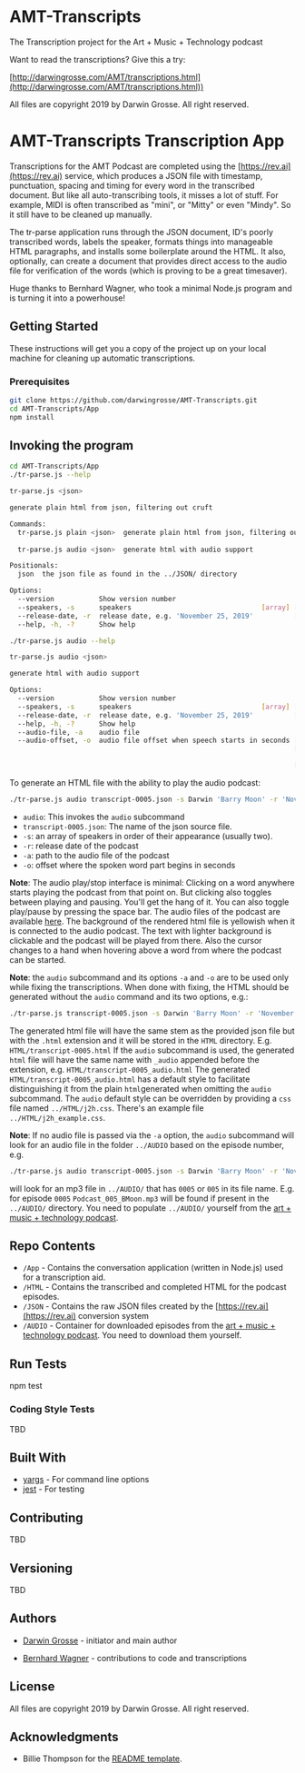 # AMT-Transcripts
The Transcription project for the Art + Music + Technology podcast

Want to read the transcriptions? Give this a try:

[http://darwingrosse.com/AMT/transcriptions.html](http://darwingrosse.com/AMT/transcriptions.html))

All files are copyright 2019 by Darwin Grosse. All right reserved.

# AMT-Transcripts Transcription App

Transcriptions for the AMT Podcast are completed using the [https://rev.ai](https://rev.ai) service, which produces a JSON file with timestamp, punctuation, spacing and timing for every word in the transcribed document. But like all auto-transcribing tools, it misses a lot of stuff. For example, MIDI is often transcribed as "mini", or "Mitty" or even "Mindy". So it still have to be cleaned up manually.

The tr-parse application runs through the JSON document, ID's poorly transcribed words, labels the speaker, formats things into manageable HTML paragraphs, and installs some boilerplate around the HTML. It also, optionally, can create a document that provides direct access to the audio file for verification of the words (which is proving to be a great timesaver).

Huge thanks to Bernhard Wagner, who took a minimal Node.js program and is turning it into a powerhouse!

## Getting Started

These instructions will get you a copy of the project up on your local machine for cleaning up automatic transcriptions.

### Prerequisites

```bash
git clone https://github.com/darwingrosse/AMT-Transcripts.git
cd AMT-Transcripts/App
npm install
```

## Invoking the program
```bash
cd AMT-Transcripts/App
./tr-parse.js --help

tr-parse.js <json>

generate plain html from json, filtering out cruft

Commands:
  tr-parse.js plain <json>  generate plain html from json, filtering out cruft
                                                                       [default]
  tr-parse.js audio <json>  generate html with audio support

Positionals:
  json  the json file as found in the ../JSON/ directory

Options:
  --version           Show version number                              [boolean]
  --speakers, -s      speakers                                [array] [required]
  --release-date, -r  release date, e.g. 'November 25, 2019'          [required]
  --help, -h, -?      Show help                                        [boolean]

./tr-parse.js audio --help

tr-parse.js audio <json>

generate html with audio support

Options:
  --version           Show version number                              [boolean]
  --speakers, -s      speakers                                [array] [required]
  --release-date, -r  release date, e.g. 'November 25, 2019'          [required]
  --help, -h, -?      Show help                                        [boolean]
  --audio-file, -a    audio file
  --audio-offset, -o  audio file offset when speech starts in seconds [float]
                                                                      [required]

                                                                      [required]
```

To generate an HTML file with the ability to play the audio podcast:

```bash
./tr-parse.js audio transcript-0005.json -s Darwin 'Barry Moon' -r 'November 10, 2013' -a path_to_podcast_audio/Podcast_005_BMoon.mp3 -o 6.1
```
* `audio`: This invokes the `audio` subcommand
* `transcript-0005.json`: The name of the json source file.
* `-s`: an array of speakers in order of their appearance (usually two).
* `-r`: release date of the podcast
* `-a`: path to the audio file of the podcast
* `-o`: offset where the spoken word part begins in seconds

**Note**: The audio play/stop interface is minimal: Clicking on a word anywhere starts playing the podcast from that point on. But clicking also toggles between playing and pausing. You'll get the hang of it. You can also toggle play/pause by pressing the space bar. The audio files of the podcast are available [here](http://artmusictech.libsyn.com/). The background of the rendered html file is yellowish when it is connected to the audio podcast. The text with lighter background is clickable and the podcast will be played from there. Also the cursor changes to a hand when hovering above a word from where the podcast can be started.

**Note**: the `audio` subcommand and its options `-a` and `-o` are to be used
only while fixing the transcriptions. When done with fixing, the HTML should
be generated without the `audio` command and its two options,
e.g.:

```bash
./tr-parse.js transcript-0005.json -s Darwin 'Barry Moon' -r 'November 10, 2013'
```

The generated html file will have the same stem as the provided json file but with the
`.html` extension and it will be stored in the `HTML` directory. E.g. 
`HTML/transcript-0005.html`
If the `audio` subcommand is used, the generated `html` file will have the same
name with `_audio` appended before the extension, e.g.
`HTML/transcript-0005_audio.html`
The generated `HTML/transcript-0005_audio.html` has a default style to facilitate
distinguishing it from the plain `html`generated when omitting the `audio`
subcommand. The `audio` default style can be overridden by providing a `css` file
named `../HTML/j2h.css`. There's an example file `../HTML/j2h_example.css`.

**Note**: If no audio file is passed via the `-a` option, the `audio`
subcommand will look for an audio file in the folder `../AUDIO` based on the
episode number, e.g.
```bash
./tr-parse.js audio transcript-0005.json -s Darwin 'Barry Moon' -r 'November 10, 2013' -o 6.1
```
will look for an mp3 file in `../AUDIO/` that has `0005` or `005` in its file name. E.g. for episode
`0005` `Podcast_005_BMoon.mp3` will be found if present in the `../AUDIO/` directory. You need to
populate `../AUDIO/` yourself from the  [art + music + technology podcast](http://artmusictech.libsyn.com).

## Repo Contents

- `/App` - Contains the conversation application (written in Node.js) used for a transcription aid.
- `/HTML` - Contains the transcribed and completed HTML for the podcast episodes.
- `/JSON` - Contains the raw JSON files created by the [https://rev.ai](https://rev.ai) conversion system
- `/AUDIO` - Container for downloaded episodes from the [art + music + technology podcast](http://artmusictech.libsyn.com). You need to download them yourself.

## Run Tests

npm test

### Coding Style Tests

TBD

## Built With

* [yargs](https://github.com/yargs/yargs) - For command line options
* [jest](https://jestjs.io/) - For testing

## Contributing

TBD

## Versioning

TBD

## Authors

* [Darwin Grosse](http://www.darwingrosse.com/) - initiator and main author

* [Bernhard Wagner](http://bernhardwagner.net) - contributions to code and transcriptions

## License

All files are copyright 2019 by Darwin Grosse. All right reserved.

## Acknowledgments

* Billie Thompson for the [README template](https://gist.github.com/PurpleBooth).
